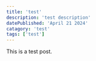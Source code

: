 ```yaml
---
title: 'test'
description: 'test description'
datePublished: 'April 21 2024'
catagory: 'test'
tags: ['test']
---
```


This is a test post.
